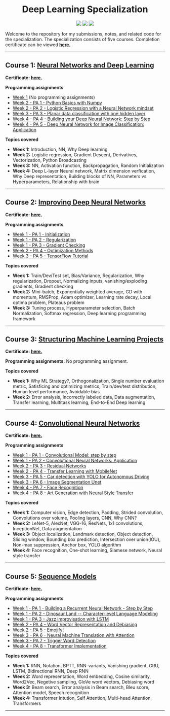 <h1 align=center>Deep Learning Specialization</h1>

<p align=center>
	<a href="https://www.deeplearning.ai/"><img src="https://img.shields.io/badge/Offered%20By-deeplearning.ai-2a73cc?style=for-the-badge"></a>
	<a href="https://www.coursera.org/instructor/andrewng"><img src="https://img.shields.io/badge/Instructor-Andrew%20Ng-2a73cc?style=for-the-badge"></a>
	<a href="https://www.coursera.org/specializations/deep-learning"><img src="https://img.shields.io/badge/Platform-Coursera-2a73cc?style=for-the-badge&logo=coursera&logoColor=white"></a>
</p>

Welcome to the repository for my submissions, notes, and related code for the specialization. The specialization consists of five courses. Completion certificate can be viewed **[here.](Certificate.pdf)** 

---

## Course 1: **[Neural Networks and Deep Learning](C1-Neural-Network-and-Deep-Learning)**

**Certificate: [here.](C1-Neural-Network-and-Deep-Learning/Certificate.pdf)**

**Programming assignments**
- [Week 1]() (No programming assignments)
- [Week 2 - PA 1 - Python Basics with Numpy](C1-Neural-Network-and-Deep-Learning/week-2/W2A1/)
- [Week 2 - PA 2 - Logistic Regression with a Neural Network mindset](C1-Neural-Network-and-Deep-Learning/week-2/W2A2/)
- [Week 3 - PA 3 - Planar data classification with one hidden layer](C1-Neural-Network-and-Deep-Learning/week-3/W3A1/)
- [Week 4 - PA 4 - Building your Deep Neural Network: Step by Step](C1-Neural-Network-and-Deep-Learning/week-4/W4A1/)
- [Week 4 - PA 5 - Deep Neural Network for Image Classification: Application](C1-Neural-Network-and-Deep-Learning/week-4/W4A2/)

**Topics covered**
- **Week 1:** Introduction, NN, Why Deep learning
- **Week 2:** Logistic regression, Gradient Descent, Derivatives, Vectorization, Python Broadcasting
- **Week 3:** NN, Activation function, Backpropagation, Random Initialization
- **Week 4:** Deep L-layer Neural network, Matrix dimension verfication, Why Deep representation, Building blocks of NN, Parameters vs Hyperparameters, Relationship with brain


---

## Course 2: **[Improving Deep Neural Networks](C2-Improving-Deep-Neural-Networks)**

**Certificate: [here.](C2-Improving-Deep-Neural-Networks/Certificate.pdf)**

**Programming assignments**
- [Week 1 - PA 1 - Initialization](C2-Improving-Deep-Neural-Networks/week-1/W1A1/)
- [Week 1 - PA 2 - Regularization](C2-Improving-Deep-Neural-Networks/week-1/W1A2/)
- [Week 1 - PA 3 - Gradient Checking](C2-Improving-Deep-Neural-Networks/week-1/W1A3/)
- [Week 2 - PA 4 - Optimization Methods](C2-Improving-Deep-Neural-Networks/week-2/W2A1/)
- [Week 3 - PA 5 - TensorFlow Tutorial](C2-Improving-Deep-Neural-Networks/week-3/W3A1/)

**Topics covered**
- **Week 1:** Train/Dev/Test set, Bias/Variance, Regularization, Why regularization, Dropout, Normalizing inputs, vanishing/exploding gradients, Gradient checking
- **Week 2:** Mini-batch, Exponentially weighted average, GD with momentum, RMSProp, Adam optimizer, Learning rate decay, Local optima problem, Plateaus problem
- **Week 3:** Tuning process,  Hyperparameter selection, Batch Normalization, Softmax regression, Deep learning programming framework 


---

## Course 3: **[Structuring Machine Learning Projects](C3-Structuring-Machine-Learning-Project)**

**Certificate: [here.](C3-Structuring-Machine-Learning-Project/Certificate.pdf)**

**Programming assignments:** No programming assignment.

**Topics covered**
- **Week 1:** Why ML Strategy?, Orthogonalization, Single number evaluation metric, Satisficing and optimizing metrics, Train/dev/test distribution, Human level performance, Avoidable bias
- **Week 2:** Error analysis, Incorrectly labeled data, Data augmentation, Transfer learning, Multitask learning, End-to-End Deep learning


---

## Course 4: **[Convolutional Neural Networks](C4-Convolution-Neural-Network)**

**Certificate: [here.](C4-Convolution-Neural-Network/Certificate.pdf)**

**Programming assignments**
- [Week 1 - PA 1 - Convolutional Model: step by step](C4-Convolution-Neural-Network/week-1/W1A1/)
- [Week 1 - PA 2 - Convolutional Neural Networks: Application](C4-Convolution-Neural-Network/week-1/W1A2/)
- [Week 2 - PA 3 - Residual Networks](C4-Convolution-Neural-Network/week-2/W2A1/)
- [Week 2 - PA 4 - Transfer Learning with MobileNet](C4-Convolution-Neural-Network/week-2/W2A2/)
- [Week 3 - PA 5 - Car detection with YOLO for Autonomous Driving](C4-Convolution-Neural-Network/week-3/W3A1/)
- [Week 3 - PA 6 - Image Segmentation Unet](C4-Convolution-Neural-Network/week-3/W3A2/)
- [Week 4 - PA 7 - Face Recognition](C4-Convolution-Neural-Network/week-4/W4A1/)
- [Week 4 - PA 8 - Art Generation with Neural Style Transfer](C4-Convolution-Neural-Network/week-4/W4A2/)

**Topics covered**
- **Week 1:** Computer vision, Edge detection, Padding, Strided convolution, Convolutions over volume, Pooling layers, CNN, Why CNN?
- **Week 2:** LeNet-5, AlexNet, VGG-16, ResNets, 1x1 convolutions, InceptionNet, Data augmentation
- **Week 3:** Object localization, Landmark detection, Object detection, Sliding window, Bounding box prediction, Intersection over union(IOU), Non-max suppression, Anchor box, YOLO algorithm
- **Week 4:** Face recognition, One-shot learning, Siamese network, Neural style transfer


---

## Course 5: **[Sequence Models](C5-Sequence-Models)**

**Certificate: [here.](C5-Sequence-Models/Certificate.pdf)**

**Programming assignments**

- [Week 1 - PA 1 - Building a Recurrent Neural Network - Step by Step](C5-Sequence-Models/week-1/W1A1/)
- [Week 1 - PA 2 - Dinosaur Land -- Character-level Language Modeling](C5-Sequence-Models/week-1/W1A2/)
- [Week 1 - PA 3 - Jazz improvisation with LSTM](C5-Sequence-Models/week-1/W1A3/)
- [Week 2 - PA 4 - Word Vector Representation and Debiasing](C5-Sequence-Models/week-2/W2A1/)
- [Week 2 - PA 5 - Emojify!](C5-Sequence-Models/week-2/W2A2/)
- [Week 3 - PA 6 - Neural Machine Translation with Attention](C5-Sequence-Models/week-3/W3A1/) 
- [Week 3 - PA 7 - Trigger Word Detection](C5-Sequence-Models/week-3/W3A2/)
- [Week 4 - PA 8 - Transformer Implementation](C5-Sequence-Models/week-4/W4A1/)

**Topics covered**


- **Week 1:** RNN, Notation, BPTT, RNN-variants, Vanishing gradient, GRU, LSTM, Bidirectional RNN, Deep RNN
- **Week 2:** Word representation, Word embedding, Cosine similarity, Word2Vec, Negetive sampling, GloVe word vectors, Debiasing word
- **Week 3:** Beam search, Error analysis in Beam search, Bleu score, Attention model, Speech recognition
- **Week 4:** Transformer Intution, Self Attention, Multi-head Attention, Transformers

---
  